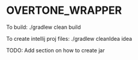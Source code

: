 # OVERTONE_WRAPPER

To build:
    ./gradlew clean build 

To create intellij proj files:
    ./gradlew cleanIdea idea


TODO: Add section on how to create jar
